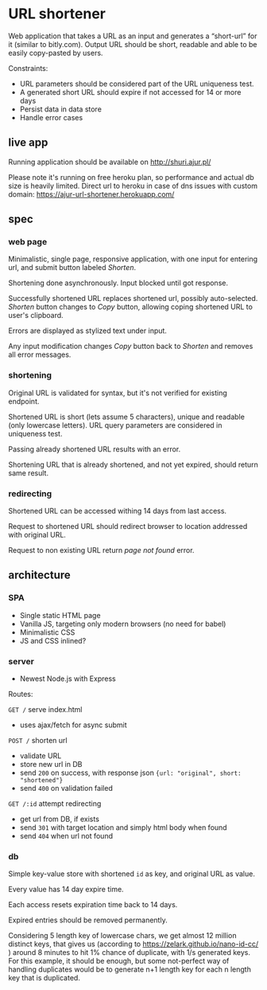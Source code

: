 # URL shortener

Web application that takes a URL as an input and generates a “short-url” for it (similar to bitly.com). Output URL should be short, readable and able to be easily copy-pasted by users.

Constraints:

- URL parameters should be considered part of the URL uniqueness test.
- A generated short URL should expire if not accessed for 14 or more days
- Persist data in data store
- Handle error cases


## live app

Running application should be available on http://shuri.ajur.pl/

Please note it's running on free heroku plan, so performance and actual db size is heavily limited.
Direct url to heroku in case of dns issues with custom domain: https://ajur-url-shortener.herokuapp.com/

## spec

### web page

Minimalistic, single page, responsive application, with one input for entering url, and submit button labeled *Shorten*.

Shortening done asynchronously. Input blocked until got response.

Successfully shortened URL replaces shortened url, possibly auto-selected. *Shorten* button changes to *Copy* button, allowing coping shortened URL to user's clipboard.

Errors are displayed as stylized text under input.

Any input modification changes *Copy* button back to *Shorten* and removes all error messages.

### shortening

Original URL is validated for syntax, but it's not verified for existing endpoint.

Shortened URL is short (lets assume 5 characters), unique and readable (only lowercase letters). URL query parameters are considered in uniqueness test.

Passing already shortened URL results with an error.

Shortening URL that is already shortened, and not yet expired, should return same result.

### redirecting

Shortened URL can be accessed withing 14 days from last access.

Request to shortened URL should redirect browser to location addressed with original URL.

Request to non existing URL return *page not found* error.

## architecture

### SPA

- Single static HTML page
- Vanilla JS, targeting only modern browsers (no need for babel)
- Minimalistic CSS
- JS and CSS inlined?

### server

- Newest Node.js with Express

Routes:

`GET /` serve index.html

- uses ajax/fetch for async submit

`POST /` shorten url

- validate URL
- store new url in DB
- send `200` on success, with response json `{url: "original", short: "shortened"}`
- send `400` on validation failed

`GET /:id` attempt redirecting

- get url from DB, if exists
- send `301` with target location and simply html body when found
- send `404` when url not found

### db

Simple key-value store with shortened `id` as key, and original URL as value.

Every value has 14 day expire time.

Each access resets expiration time back to 14 days.

Expired entries should be removed permanently.

Considering 5 length key of lowercase chars, we get almost 12 million distinct keys,
that gives us (according to https://zelark.github.io/nano-id-cc/ )
around 8 minutes to hit 1% chance of duplicate, with 1/s generated keys.
For this example, it should be enough, but some not-perfect way of handling
duplicates would be to generate n+1 length key for each n length key that is duplicated.

